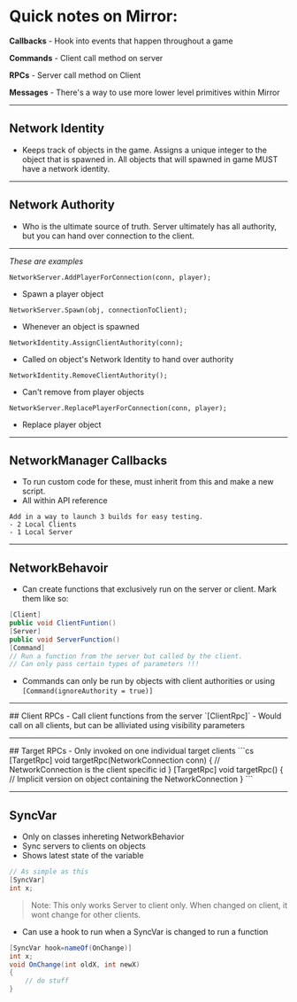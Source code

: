 # Quick notes on Mirror:

**Callbacks** - Hook into events that happen throughout a game

**Commands** - Client call method on server

**RPCs** -  Server call method on Client

**Messages** - There's a way to use more lower level primitives within Mirror

<hr>

## Network Identity
- Keeps track of objects in the game. Assigns a unique integer to the object that is spawned in. All objects that will spawned in game MUST have a network identity.

<hr>

## Network Authority
- Who is the ultimate source of truth. Server ultimately has all authority, but you can hand over connection to the client.

<hr>

*These are examples*

`NetworkServer.AddPlayerForConnection(conn, player);`

- Spawn a player object

`NetworkServer.Spawn(obj, connectionToClient);`

- Whenever an object is spawned

`NetworkIdentity.AssignClientAuthority(conn);`

- Called on object's Network Identity to hand over authority

`NetworkIdentity.RemoveClientAuthority();`

- Can't remove from player objects

`NetworkServer.ReplacePlayerForConnection(conn, player);`

- Replace player object

<hr>

## NetworkManager Callbacks

- To run custom code for these, must inherit from this and make a new script.
- All within API reference

```
Add in a way to launch 3 builds for easy testing. 
- 2 Local Clients
- 1 Local Server
```

<hr>

## NetworkBehavoir

- Can create functions that exclusively run on the server or client. Mark them like so:

```cs
[Client]
public void ClientFuntion()
[Server]
public void ServerFunction()
[Command]
// Run a function from the server but called by the client.
// Can only pass certain types of parameters !!!
```
- Commands can only be run by objects with client authorities or using `[Command(ignoreAuthority = true)]`
<hr>
## Client RPCs
- Call client functions from the server `[ClientRpc]`
- Would call on all clients, but can be alliviated using visibility parameters
<hr>
## Target RPCs
- Only invoked on one individual target clients
```cs
[TargetRpc]
void targetRpc(NetworkConnection conn)
{
    // NetworkConnection is the client specific id 
}
[TargetRpc]
void targetRpc()
{
    // Implicit version on object containing the NetworkConnection
}
```

<hr>

## SyncVar

- Only on classes inhereting NetworkBehavior
- Sync servers to clients on objects
- Shows latest state of the variable

```cs
// As simple as this
[SyncVar]
int x;
```

> Note: This only works Server to client only. When changed on client, it wont change for other clients.
- Can use a hook to run when a SyncVar is changed to run a function

```cs
[SyncVar hook=nameOf(OnChange)]
int x;
void OnChange(int oldX, int newX)
{
    // do stuff
}
```
